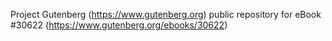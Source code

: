 Project Gutenberg (https://www.gutenberg.org) public repository for eBook #30622 (https://www.gutenberg.org/ebooks/30622)
